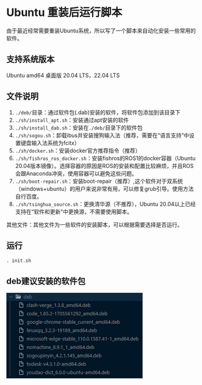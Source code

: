 # Ubuntu 重装后运行脚本

由于最近经常需要重装Ubuntu系统，所以写了一个脚本来自动化安装一些常用的软件。

## 支持系统版本

Ubuntu amd64 桌面版
20.04 LTS，22.04 LTS

## 文件说明
1. `./deb/`目录：通过软件包(.dab)安装的软件，将软件包添加到该目录下
2. `./sh/install_apt.sh`：安装通过apt安装的软件
3. `./sh/install_dab.sh`：安装在`./deb/`目录下的软件包
4. `./sh/sogou.sh`：卸载ibus并安装搜狗输入法（推荐，需要在“语言支持”中设置键盘输入法系统为fcitx）
5. `./sh/docker.sh`：安装docker官方推荐指令（推荐）
6. `./sh/fishros_ros_docker.sh`：安装fishros的ROS1的docker容器（Ubuntu 20.04版本镜像）。选择容器的原因是ROS的安装和配置比较麻烦，并且ROS会跟Anaconda冲突，使用容器可以避免这些问题。
7. `./sh/boot-repair.sh`：安装boot-repair（推荐）,这个软件对于双系统（windows+ubuntu）的用户来说非常有用，可以修复grub引导。使用方法自行百度。
8. `./sh/tsinghua_source.sh`：更换清华源（不推荐），Ubuntu 20.04以上已经支持在“软件和更新”中更换源，不需要使用脚本。

其他文件：其他文件为一些软件的安装脚本，可以根据需要选择是否运行。

## 运行

```shell
. init.sh
```

## deb建议安装的软件包
![deb建议](pics/deb建议.png)
